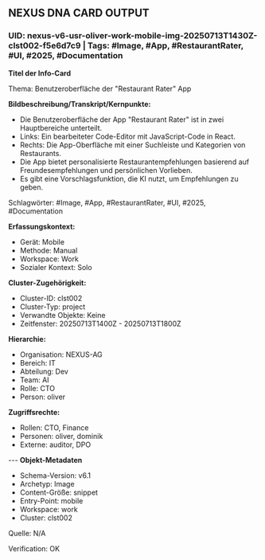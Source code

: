 ## NEXUS DNA CARD OUTPUT

### UID: nexus-v6-usr-oliver-work-mobile-img-20250713T1430Z-clst002-f5e6d7c9 | Tags: #Image, #App, #RestaurantRater, #UI, #2025, #Documentation

**Titel der Info-Card**

Thema: Benutzeroberfläche der "Restaurant Rater" App

**Bildbeschreibung/Transkript/Kernpunkte:**
- Die Benutzeroberfläche der App "Restaurant Rater" ist in zwei Hauptbereiche unterteilt.
- Links: Ein bearbeiteter Code-Editor mit JavaScript-Code in React.
- Rechts: Die App-Oberfläche mit einer Suchleiste und Kategorien von Restaurants.
- Die App bietet personalisierte Restaurantempfehlungen basierend auf Freundesempfehlungen und persönlichen Vorlieben.
- Es gibt eine Vorschlagsfunktion, die KI nutzt, um Empfehlungen zu geben.

Schlagwörter: #Image, #App, #RestaurantRater, #UI, #2025, #Documentation



**Erfassungskontext:**
- Gerät: Mobile
- Methode: Manual
- Workspace: Work
- Sozialer Kontext: Solo

**Cluster-Zugehörigkeit:**
- Cluster-ID: clst002
- Cluster-Typ: project
- Verwandte Objekte: Keine
- Zeitfenster: 20250713T1400Z - 20250713T1800Z

**Hierarchie:**
- Organisation: NEXUS-AG
- Bereich: IT
- Abteilung: Dev
- Team: AI
- Rolle: CTO
- Person: oliver

**Zugriffsrechte:**
- Rollen: CTO, Finance
- Personen: oliver, dominik
- Externe: auditor, DPO

--- **Objekt-Metadaten**
- Schema-Version: v6.1
- Archetyp: Image
- Content-Größe: snippet
- Entry-Point: mobile
- Workspace: work
- Cluster: clst002

Quelle: N/A

Verification: OK